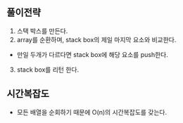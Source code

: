 ## 풀이전략
1. 스택 박스를 만든다.
2. array를 순환하며, stack box의 제일 마지막 요소와 비교한다.
  - 만일 두개가 다르다면 stack box에 해당 요소를 push한다.
3. stack box를 리턴 한다.

## 시간복잡도
- 모든 배열을 순회하기 때문에 O(n)의 시간복잡도를 갖는다.
